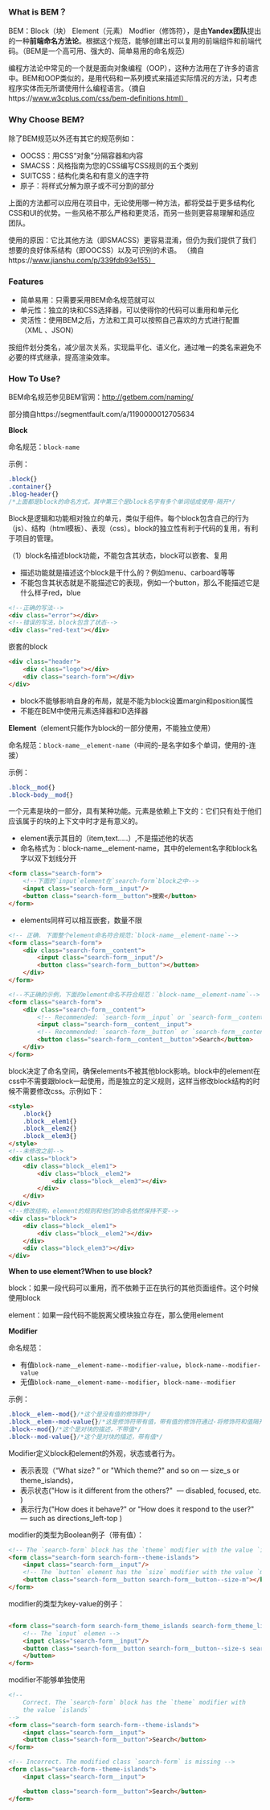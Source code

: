 ### What is BEM？

BEM：Block（块） Element（元素） Modfier（修饰符），是由**Yandex团队**提出的一种**前端命名方法论**。根据这个规范，能够创建出可以复用的前端组件和前端代码。（BEM是一个高可用、强大的、简单易用的命名规范）

编程方法论中常见的一个就是面向对象编程（OOP），这种方法用在了许多的语言中。BEM和OOP类似的，是用代码和一系列模式来描述实际情况的方法，只考虑程序实体而无所谓使用什么编程语言。（摘自https://www.w3cplus.com/css/bem-definitions.html）

### Why Choose BEM?

除了BEM规范以外还有其它的规范例如：

- OOCSS：用CSS“对象”分隔容器和内容 
- SMACSS：风格指南为您的CSS编写CSS规则的五个类别 
- SUITCSS：结构化类名和有意义的连字符 
- 原子：将样式分解为原子或不可分割的部分 

上面的方法都可以应用在项目中，无论使用哪一种方法，都将受益于更多结构化CSS和UI的优势。一些风格不那么严格和更灵活，而另一些则更容易理解和适应团队。 

使用的原因：它比其他方法（即SMACSS）更容易混淆，但仍为我们提供了我们想要的良好体系结构（即OOCSS）以及可识别的术语。 （摘自https://www.jianshu.com/p/339fdb93e155）

### Features

- 简单易用：只需要采用BEM命名规范就可以
- 单元性：独立的块和CSS选择器，可以使得你的代码可以重用和单元化
- 灵活性：使用BEM之后，方法和工具可以按照自己喜欢的方式进行配置（XML 、JSON）

按组件划分类名，减少层次关系，实现扁平化、语义化，通过唯一的类名来避免不必要的样式继承，提高渲染效率。

### How To Use?

BEM命名规范参见BEM官网：http://getbem.com/naming/

部分摘自https://segmentfault.com/a/1190000012705634

**Block**

命名规范：`block-name`

示例：

```css
.block{}
.container{}
.blog-header{}
/*上面都是block的命名方式，其中第三个是block名字有多个单词组成使用-隔开*/
```

Block是逻辑和功能相对独立的单元，类似于组件。每个block包含自己的行为（js）、结构（html模板）、表现（css）。block的独立性有利于代码的复用，有利于项目的管理。

（1）block名描述block功能，不能包含其状态，block可以嵌套、复用

- 描述功能就是描述这个block是干什么的？例如menu、carboard等等
- 不能包含其状态就是不能描述它的表现，例如一个button，那么不能描述它是什么样子red，blue

```html
<!--正确的写法-->
<div class="error"></div>
<!--错误的写法，block包含了状态-->
<div class="red-text"></div>
```

嵌套的block

```html
<div class="header">
    <div class="logo"></div>
    <div class="search-form"></div>
</div>
```

- block不能够影响自身的布局，就是不能为block设置margin和position属性
- 不能在BEM中使用元素选择器和ID选择器

**Element**（element只能作为block的一部分使用，不能独立使用）

命名规范：`block-name__element-name`（中间的-是名字如多个单词，使用的-连接）

示例：

```css
.block__mod{}
.block-body__mod{}
```

一个元素是块的一部分，具有某种功能。元素是依赖上下文的：它们只有处于他们应该属于的块的上下文中时才是有意义的。

- element表示其目的（item,text.....）,不是描述他的状态
- 命名格式为：block-name__element-name，其中的element名字和block名字以双下划线分开

```html
<form class="search-form">
    <!--下面的`input`element在`search-form`block之中-->
    <input class="search-form__input"/>
    <button class="search-form__button">搜索</button>
</form>
```

- elements同样可以相互嵌套，数量不限

```html
<!-- 正确. 下面整个element命名符合规范:`block-name__element-name`-->
<form class="search-form">
    <div class="search-form__content">
        <input class="search-form__input"/>
        <button class="search-form__button"></button>
    </div>
</form>
```

```html
<!--不正确的示例，下面的element命名不符合规范：`block-name__element-name`-->
<form class="search-form">
    <div class="search-form__content">
        <!-- Recommended: `search-form__input` or `search-form__content-input` -->
        <input class="search-form__content__input">
        <!-- Recommended: `search-form__button` or `search-form__content-button` -->
        <button class="search-form__content__button">Search</button>
    </div>
</form>
```

block决定了命名空间，确保elements不被其他block影响。block中的element在css中不需要跟block一起使用，而是独立的定义规则，这样当修改block结构的时候不需要修改css。示例如下：

```html
<style>
    .block{}
    .block__elem1{}
    .block__elem2{}
    .block__elem3{}
</style>
<!--未修改之前-->
<div class="block">
    <div class="block__elem1">
        <div class="block__elem2">
            <div class="block__elem3"></div>
        </div>
    </div>
</div>
<!--修改结构，element的规则和他们的命名依然保持不变-->
<div class="block">
    <div class="block__elem1">
        <div class="block__elem2"></div>
    </div>
    <div class="block_elem3"></div>
</div>
```

**When to use element?When to use block?**

block：如果一段代码可以重用，而不依赖于正在执行的其他页面组件。这个时候使用block

element：如果一段代码不能脱离父模块独立存在，那么使用element

**Modifier**

命名规范：

- 有值`block-name__element-name--modifier-value`，`block-name--modifier-value`
- 无值`block-name__element-name--modifier`，`block-name--modifier`

示例：

```css
.block__elem--mod{}/*这个是没有值的修饰符*/
.block__elem--mod-value{}/*这是修饰符带有值，带有值的修饰符通过-将修饰符和值隔开key-value形式*/
.block--mod{}/*这个是对块的描述，不带值*/
.block--mod-value{}/*这个是对块的描述，带有值*/
```

Modifier定义block和element的外观，状态或者行为。

- 表示表现（“What size? ” or "Which theme?" and so on — size_s or theme_islands)，
- 表示状态("How is it different from the others?"  — disabled, focused, etc. )
- 表示行为("How does it behave?" or "How does it respond to the user?" — such as directions_left-top )

modifier的类型为Boolean例子（带有值）：

```html
<!-- The `search-form` block has the `theme` modifier with the value `islands` -->
<form class="search-form search-form--theme-islands">
    <input class="search-form__input"/>
    <!-- The `button` element has the `size` modifier with the value `m` -->
    <button class="search-form__button search-form__button--size-m"></button>
</form>
```

modifier的类型为key-value的例子：

```html

<form class="search-form search-form_theme_islands search-form_theme_lite">
    <!-- The `input` elemen -->
    <input class="search-form__input"/>
    <button class="search-form__button search-form__button--size-s search-form__button--size-m">
    </button>
</form>
```

modifier不能够单独使用

```html
<!--
    Correct. The `search-form` block has the `theme` modifier with
    the value `islands`
-->
<form class="search-form search-form--theme-islands">
    <input class="search-form__input">
    <button class="search-form__button">Search</button>
</form>

<!-- Incorrect. The modified class `search-form` is missing -->
<form class="search-form--theme-islands">
    <input class="search-form__input">

    <button class="search-form__button">Search</button>
</form>
```







 